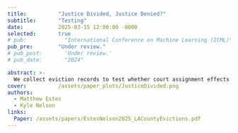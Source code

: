 ```yaml
---
title:          "Justice Divided, Justice Denied?"
subtitle:       "Testing"
date:           2025-03-15 12:00:00 -0800
selected:       true
# pub:            "International Conference on Machine Learning (ICML)"
pub_pre:        "Under review."
# pub_post:       'Under review.'
# pub_date:       "2024"

abstract: >-
  We collect eviction records to test whether court assignment effects the default eviction probability in LA County. Using a regression discontinuity design, we find point estimates between 0.7-23.1 percentage points.
cover:          /assets/paper_plots/JusticeDivided.png
authors:
  - Matthew Estes
  - Kyle Nelson
links:
  Paper: /assets/papers/EstesNelson2025_LACountyEvictions.pdf
---
```


